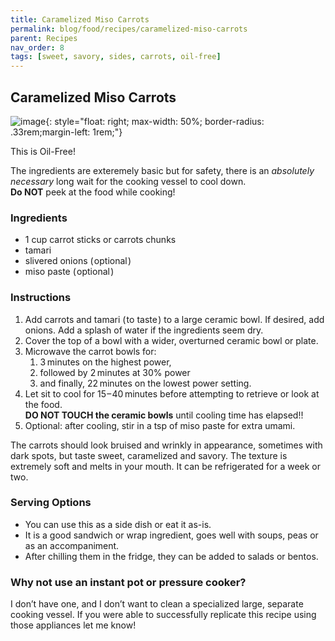 ```yaml
---
title: Caramelized Miso Carrots
permalink: blog/food/recipes/caramelized-miso-carrots
parent: Recipes
nav_order: 8
tags: [sweet, savory, sides, carrots, oil-free]
---
```


## Caramelized Miso Carrots

<!-- image -->
![image](https://github.com/user-attachments/assets/71ae19f0-befa-4f4a-a3af-be751942d124){: style="float: right; max-width: 50%; border-radius: .33rem;margin-left: 1rem;"}

This is Oil-Free!

The ingredients are exteremely basic but for safety, there is an *absolutely necessary* long wait for the cooking vessel to cool down. <br>**Do NOT** peek at the food while cooking!


### Ingredients

- 1 cup carrot sticks or carrots chunks
- tamari
- slivered onions ( optional )
- miso paste ( optional )

### Instructions

1. Add carrots and tamari ( to taste ) to a large ceramic bowl. If desired, add onions. Add a splash of water if the ingredients seem dry.
2. Cover the top of a bowl with a wider, overturned ceramic bowl or plate. 
3. Microwave the carrot bowls for: 
   1. 3 minutes on the highest power, 
   2. followed by 2 minutes at 30% power 
   3. and finally, 22 minutes on the lowest power setting.
4. Let sit to cool for 15 – 40 minutes before attempting to retrieve or look at the food. <br>**DO NOT TOUCH the ceramic bowls** until cooling time has elapsed!!
5. Optional: after cooling, stir in a tsp of miso paste for extra umami.

The carrots should look bruised and wrinkly in appearance, sometimes with dark spots, but taste sweet, caramelized and savory. The texture is extremely soft and melts in your mouth. It can be refrigerated for a week or two.

### Serving Options

- You can use this as a side dish or eat it as-is.
- It is a good sandwich or wrap ingredient, goes well with soups, peas or as an accompaniment.
- After chilling them in the fridge, they can be added to salads or bentos.

### Why not use an instant pot or pressure cooker?

I don’t have one, and I don’t want to clean a specialized large, separate cooking vessel. If you were able to successfully replicate this recipe using those appliances let me know!
